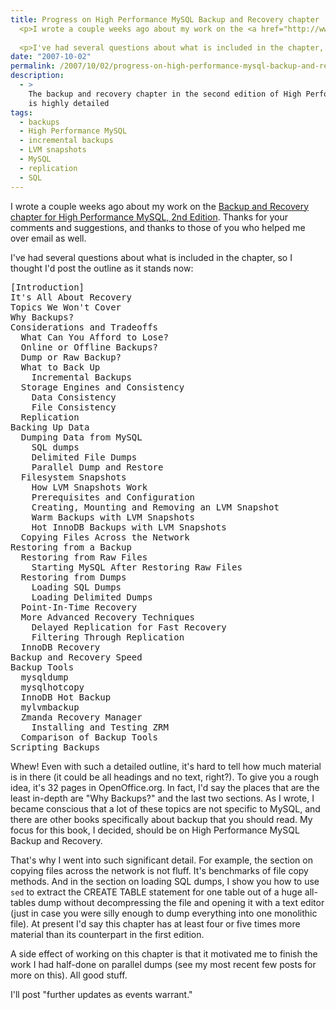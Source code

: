 ```yaml
---
title: Progress on High Performance MySQL Backup and Recovery chapter
  <p>I wrote a couple weeks ago about my work on the <a href="http://www.xaprb.com/blog/2007/09/19/high-performance-mysql-second-edition-backup-and-recovery/">Backup and Recovery chapter for High Performance MySQL, 2nd Edition</a>.  Thanks for your comments and suggestions, and thanks to those of you who helped me over email as well.</p>
  
  <p>I've had several questions about what is included in the chapter, so I thought I'd post the outline as it stands now.</p>
date: "2007-10-02"
permalink: /2007/10/02/progress-on-high-performance-mysql-backup-and-recovery-chapter/
description:
  - >
    The backup and recovery chapter in the second edition of High Performance MySQL
    is highly detailed
tags:
  - backups
  - High Performance MySQL
  - incremental backups
  - LVM snapshots
  - MySQL
  - replication
  - SQL
---
```

I wrote a couple weeks ago about my work on the [Backup and Recovery chapter for High Performance MySQL, 2nd Edition][1]. Thanks for your comments and suggestions, and thanks to those of you who helped me over email as well.

I've had several questions about what is included in the chapter, so I thought I'd post the outline as it stands now:

<pre>[Introduction]
It's All About Recovery
Topics We Won't Cover
Why Backups?
Considerations and Tradeoffs
  What Can You Afford to Lose?
  Online or Offline Backups?
  Dump or Raw Backup?
  What to Back Up
    Incremental Backups
  Storage Engines and Consistency
    Data Consistency
    File Consistency
  Replication
Backing Up Data
  Dumping Data from MySQL
    SQL dumps
    Delimited File Dumps
    Parallel Dump and Restore
  Filesystem Snapshots
    How LVM Snapshots Work
    Prerequisites and Configuration
    Creating, Mounting and Removing an LVM Snapshot
    Warm Backups with LVM Snapshots
    Hot InnoDB Backups with LVM Snapshots
  Copying Files Across the Network
Restoring from a Backup
  Restoring from Raw Files
    Starting MySQL After Restoring Raw Files
  Restoring from Dumps
    Loading SQL Dumps
    Loading Delimited Dumps
  Point-In-Time Recovery
  More Advanced Recovery Techniques
    Delayed Replication for Fast Recovery
    Filtering Through Replication
  InnoDB Recovery
Backup and Recovery Speed
Backup Tools
  mysqldump
  mysqlhotcopy
  InnoDB Hot Backup
  mylvmbackup
  Zmanda Recovery Manager
    Installing and Testing ZRM
  Comparison of Backup Tools
Scripting Backups</pre>

Whew! Even with such a detailed outline, it's hard to tell how much material is in there (it could be all headings and no text, right?). To give you a rough idea, it's 32 pages in OpenOffice.org. In fact, I'd say the places that are the least in-depth are "Why Backups?" and the last two sections. As I wrote, I became conscious that a lot of these topics are not specific to MySQL, and there are other books specifically about backup that you should read. My focus for this book, I decided, should be on High Performance MySQL Backup and Recovery.

That's why I went into such significant detail. For example, the section on copying files across the network is not fluff. It's benchmarks of file copy methods. And in the section on loading SQL dumps, I show you how to use `sed` to extract the CREATE TABLE statement for one table out of a huge all-tables dump without decompressing the file and opening it with a text editor (just in case you were silly enough to dump everything into one monolithic file). At present I'd say this chapter has at least four or five times more material than its counterpart in the first edition.

A side effect of working on this chapter is that it motivated me to finish the work I had half-done on parallel dumps (see my most recent few posts for more on this). All good stuff.

I'll post "further updates as events warrant."

 [1]: http://www.xaprb.com/blog/2007/09/19/high-performance-mysql-second-edition-backup-and-recovery/
